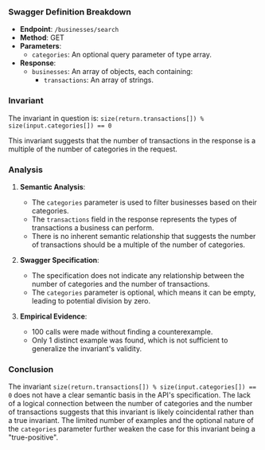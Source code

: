 ### Swagger Definition Breakdown

- **Endpoint**: `/businesses/search`
- **Method**: GET
- **Parameters**:
  - `categories`: An optional query parameter of type array.
- **Response**:
  - `businesses`: An array of objects, each containing:
    - `transactions`: An array of strings.

### Invariant

The invariant in question is: `size(return.transactions[]) % size(input.categories[]) == 0`

This invariant suggests that the number of transactions in the response is a multiple of the number of categories in the request.

### Analysis

1. **Semantic Analysis**:
   - The `categories` parameter is used to filter businesses based on their categories.
   - The `transactions` field in the response represents the types of transactions a business can perform.
   - There is no inherent semantic relationship that suggests the number of transactions should be a multiple of the number of categories.

2. **Swagger Specification**:
   - The specification does not indicate any relationship between the number of categories and the number of transactions.
   - The `categories` parameter is optional, which means it can be empty, leading to potential division by zero.

3. **Empirical Evidence**:
   - 100 calls were made without finding a counterexample.
   - Only 1 distinct example was found, which is not sufficient to generalize the invariant's validity.

### Conclusion

The invariant `size(return.transactions[]) % size(input.categories[]) == 0` does not have a clear semantic basis in the API's specification. The lack of a logical connection between the number of categories and the number of transactions suggests that this invariant is likely coincidental rather than a true invariant. The limited number of examples and the optional nature of the `categories` parameter further weaken the case for this invariant being a "true-positive".
